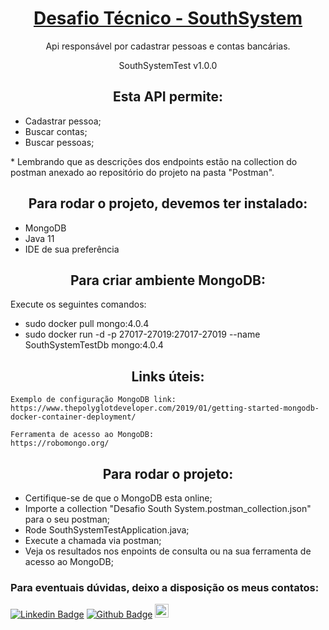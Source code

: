 <h1 align="center">
    <a href="https://github.com/rh-southsystem/desafio-java-banco">Desafio Técnico - SouthSystem</a>
</h1>
<p align="center">Api responsável por cadastrar pessoas e contas bancárias.</p>


<p align="center">SouthSystemTest v1.0.0</p>

<h2 align="center"> Esta API permite:</h2>

- Cadastrar pessoa;
- Buscar contas;
- Buscar pessoas;
<p> * Lembrando que as descrições dos endpoints estão na collection do postman anexado ao repositório do projeto na pasta "Postman".</p>

<h2 align="center">Para rodar o projeto, devemos ter instalado:</h2>

- MongoDB
- Java 11
- IDE de sua preferência

<h2 align="center">Para criar ambiente MongoDB: </h2>

Execute os seguintes comandos:

- sudo docker pull mongo:4.0.4
- sudo docker run -d -p 27017-27019:27017-27019 --name SouthSystemTestDb mongo:4.0.4

<h2 align="center">Links úteis:</h2>

```
Exemplo de configuração MongoDB link:
https://www.thepolyglotdeveloper.com/2019/01/getting-started-mongodb-docker-container-deployment/

Ferramenta de acesso ao MongoDB:
https://robomongo.org/
```

<h2 align="center"> Para rodar o projeto: </h2>

- Certifique-se de que o MongoDB esta online;
- Importe a collection "Desafio South System.postman_collection.json" para o seu postman;
- Rode SouthSystemTestApplication.java;
- Execute a chamada via postman;
- Veja os resultados nos enpoints de consulta ou na sua ferramenta de acesso ao MongoDB;

<h3> Para eventuais dúvidas, deixo a disposição os meus contatos:</h3>

[![Linkedin Badge](https://img.shields.io/badge/-LinkedIn-blue?style=flat-square&logo=Linkedin&logoColor=white&link=https://www.linkedin.com/in/filipe-aguiar-a64992191/)](https://www.linkedin.com/in/filipe-aguiar-a64992191/)
[![Github Badge](https://img.shields.io/badge/-Github-000?style=flat-square&logo=Github&logoColor=white&link=https://github.com/FilipeMAguiar)](https://github.com/FilipeMAguiar)
<a target="_blank" href="https://api.whatsapp.com/send?phone=5551983013198">
<img alt="Whatsapp" width="22px" src="https://cdn.jsdelivr.net/npm/simple-icons@v3/icons/whatsapp.svg" />
</a>
